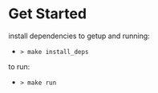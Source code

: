 # Get Started

install dependencies to getup and running:

- `> make install_deps`

to run:

- `> make run`

